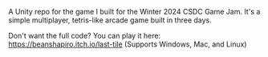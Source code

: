 A Unity repo for the game I built for the Winter 2024 CSDC Game Jam. It's a simple multiplayer, tetris-like arcade game built in three days.

Don't want the full code? You can play it here: https://beanshapiro.itch.io/last-tile (Supports Windows, Mac, and Linux)

